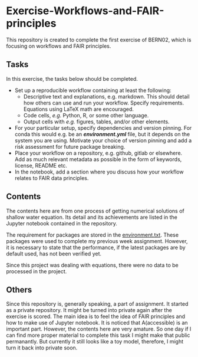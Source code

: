 # Exercise-Workflows-and-FAIR-principles
This repository is created to complete the first exercise of BERN02, which is focusing on workflows and FAIR principles.

## Tasks
In this exercise, the tasks below should be completed.
- Set up a reproducible workflow containing at least the following:
    - Descriptive text and explanations, e.g. markdown. This should detail how others can use and run your workflow. Specify requirements. Equations using LaTeX math are encouraged.
    - Code cells, *e.g.* Python, R, or some other language.
    - Output cells with *e.g.* figures, tables, and/or other elements.
- For your particular setup, specify dependencies and version pinning. For conda this would e.g. be an ***environment.yml*** file, but it depends on the system you are using. Motivate your choice of version pinning and add a risk assessment for future package breaking.
- Place your workflow on a repository, e.g. github, gitlab or elsewhere. Add as much relevant metadata as possible in the form of keywords, license, README etc.
- In the notebook, add a section where you discuss how your workflow relates to FAIR data principles.

## Contents
The contents here are from one process of getting numerical solutions of shallow water equation. Its detail and its achievements are listed in the Jupyter notebook contained in the repository.

The requirement for packages are stored in the [environment.txt](environment.txt).  These packages were used to complete my previous week assignment. However, it is necessary to state that the performance, if the latest packages are by default used, has not been verified yet.

Since this project was dealing with equations, there were no data to be processed in the project.

## Others
Since this repository is, generally speaking, a part of assignment. It started as a private repository. It might be turned into private again after the exercise is scored. The main idea is to feel the idea of FAIR principles and how to make use of Jupyter notebook. It is noticed that A(accessible) is an important part. However, the contents here are very amature. So one day if I can find more proper material to complete this task I might make that public permanantly. But currently it still looks like a toy model, therefore, I might turn it back into private soon.
